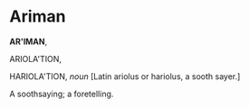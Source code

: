 # Ariman

**AR'IMAN**,

ARIOLA'TION,

HARIOLA'TION, _noun_ \[Latin ariolus or hariolus, a sooth sayer.\]

A soothsaying; a foretelling.